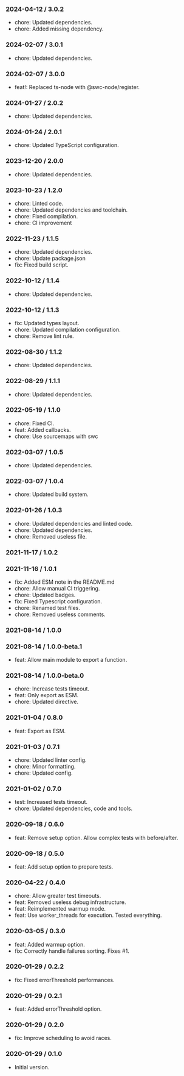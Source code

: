 ### 2024-04-12 / 3.0.2

- chore: Updated dependencies.
- chore: Added missing dependency.

### 2024-02-07 / 3.0.1

- chore: Updated dependencies.

### 2024-02-07 / 3.0.0

- feat!: Replaced ts-node with @swc-node/register.

### 2024-01-27 / 2.0.2

- chore: Updated dependencies.

### 2024-01-24 / 2.0.1

- chore: Updated TypeScript configuration.

### 2023-12-20 / 2.0.0

- chore: Updated dependencies.

### 2023-10-23 / 1.2.0

- chore: Linted code.
- chore: Updated dependencies and toolchain.
- chore: Fixed compilation.
- chore: CI improvement

### 2022-11-23 / 1.1.5

- chore: Updated dependencies.
- chore: Update package.json
- fix: Fixed build script.

### 2022-10-12 / 1.1.4

- chore: Updated dependencies.

### 2022-10-12 / 1.1.3

- fix: Updated types layout.
- chore: Updated compilation configuration.
- chore: Remove lint rule.

### 2022-08-30 / 1.1.2

- chore: Updated dependencies.

### 2022-08-29 / 1.1.1

- chore: Updated dependencies.

### 2022-05-19 / 1.1.0

- chore: Fixed CI.
- feat: Added callbacks.
- chore: Use sourcemaps with swc

### 2022-03-07 / 1.0.5

- chore: Updated dependencies.

### 2022-03-07 / 1.0.4

- chore: Updated build system.

### 2022-01-26 / 1.0.3

- chore: Updated dependencies and linted code.
- chore: Updated dependencies.
- chore: Removed useless file.

### 2021-11-17 / 1.0.2


### 2021-11-16 / 1.0.1

- fix: Added ESM note in the README.md
- chore: Allow manual CI triggering.
- chore: Updated badges.
- fix: Fixed Typescript configuration.
- chore: Renamed test files.
- chore: Removed useless comments.

### 2021-08-14 / 1.0.0


### 2021-08-14 / 1.0.0-beta.1

- feat: Allow main module to export a function.

### 2021-08-14 / 1.0.0-beta.0

- chore: Increase tests timeout.
- feat: Only export as ESM.
- chore: Updated directive.

### 2021-01-04 / 0.8.0

- feat: Export as ESM.

### 2021-01-03 / 0.7.1

- chore: Updated linter config.
- chore: Minor formatting.
- chore: Updated config.

### 2021-01-02 / 0.7.0

- test: Increased tests timeout.
- chore: Updated dependencies, code and tools.

### 2020-09-18 / 0.6.0

- feat: Remove setup option. Allow complex tests with before/after.

### 2020-09-18 / 0.5.0

- feat: Add setup option to prepare tests.

### 2020-04-22 / 0.4.0

- chore: Allow greater test timeouts.
- feat: Removed useless debug infrastructure.
- feat: Reimplemented warmup mode.
- feat: Use worker_threads for execution. Tested everything.

### 2020-03-05 / 0.3.0

- feat: Added warmup option.
- fix: Correctly handle failures sorting. Fixes #1.

### 2020-01-29 / 0.2.2

- fix: Fixed errorThreshold performances.

### 2020-01-29 / 0.2.1

- feat: Added errorThreshold option.

### 2020-01-29 / 0.2.0

- fix: Improve scheduling to avoid races.

### 2020-01-29 / 0.1.0

- Initial version.
